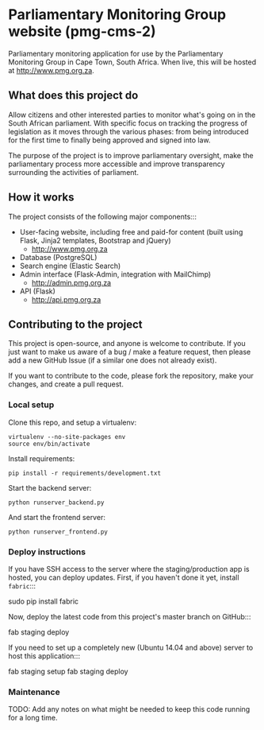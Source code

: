 Parliamentary Monitoring Group website (pmg-cms-2)
==================================================

Parliamentary monitoring application for use by the Parliamentary Monitoring Group in Cape Town, South Africa. 
When live, this will be hosted at http://www.pmg.org.za.

## What does this project do

Allow citizens and other interested parties to monitor what's going on in the South African parliament. With specific 
focus on tracking the progress of legislation as it moves through the various phases: from being introduced for the 
first time to finally being approved and signed into law.

The purpose of the project is to improve parliamentary oversight, make the parliamentary process more accessible
and improve transparency surrounding the activities of parliament.

## How it works

The project consists of the following major components:::

  * User-facing website, including free and paid-for content (built using Flask, Jinja2 templates, Bootstrap and jQuery)
    * http://www.pmg.org.za
  * Database (PostgreSQL)
  * Search engine (Elastic Search)
  * Admin interface (Flask-Admin, integration with MailChimp)
    * http://admin.pmg.org.za
  * API (Flask)
    * http://api.pmg.org.za

## Contributing to the project

This project is open-source, and anyone is welcome to contribute. If you just want to make us aware of a bug / make
a feature request, then please add a new GitHub Issue (if a similar one does not already exist).

If you want to contribute to the code, please fork the repository, make your changes, and create a pull request.

### Local setup

Clone this repo, and setup a virtualenv:

    virtualenv --no-site-packages env
    source env/bin/activate

Install requirements:

    pip install -r requirements/development.txt

Start the backend server:

    python runserver_backend.py

And start the frontend server:

    python runserver_frontend.py


### Deploy instructions

If you have SSH access to the server where the staging/production app is hosted, you can deploy updates. First,
if you haven't done it yet, install `fabric`:::

  sudo pip install fabric
  
Now, deploy the latest code from this project's master branch on GitHub:::
  
  fab staging deploy
  
If you need to set up a completely new (Ubuntu 14.04 and above) server to host this application:::

  fab staging setup
  fab staging deploy 


### Maintenance

TODO: Add any notes on what might be needed to keep this code running for a long time.

